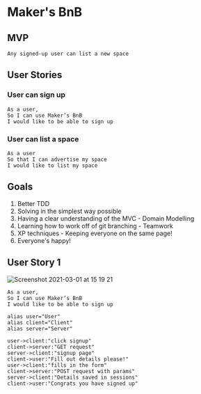 # Maker's BnB

## MVP

```
Any signed-up user can list a new space
```

## User Stories

### User can sign up

```
As a user,
So I can use Maker’s BnB
I would like to be able to sign up
```

### User can list a space

```
As a user
So that I can advertise my space
I would like to list my space
```

## Goals

1. Better TDD 
2. Solving in the simplest way possible
3. Having a clear understanding of the MVC - Domain Modelling
4. Learning how to work off of git branching - Teamwork
5. XP techniques - Keeping everyone on the same page!
6. Everyone's happy!

## User Story 1

![Screenshot 2021-03-01 at 15 19 21](https://user-images.githubusercontent.com/76166627/109517867-9d298780-7aa1-11eb-8199-e365613abc23.png)


```
As a user,
So I can use Maker’s BnB
I would like to be able to sign up

alias user="User"
alias client="Client"
alias server="Server"

user->client:"click signup"
client->server:"GET request"
server->client:"signup page"
client->user:"Fill out details please!"
user->client:"fills in the form"
client->server:"POST request with params"
server->client:"Details saved in sessions"
client->user:"Congrats you have signed up"
```
